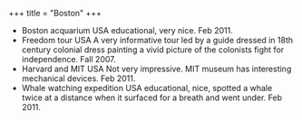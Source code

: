 +++
title = "Boston"
+++

- Boston acquarium			USA	 educational, very nice.			Feb 2011.
- Freedom tour			USA	 A very informative tour led by a guide dressed in 18th century colonial dress painting a vivid picture of the colonists fight for independence.			Fall 2007.
- Harvard and MIT			USA	 Not very impressive. MIT museum has interesting mechanical devices.			Feb 2011.
- Whale watching expedition			USA	 educational, nice, spotted a whale twice at a distance when it surfaced for a breath and went under.			Feb 2011.	
